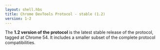 ```yaml
---
layout: shell.hbs
title: Chrome DevTools Protocol - stable (1.2)
version: 1-2
---
```

The **1.2 version of the protocol** is the latest stable release of the protocol, tagged at Chrome 54.
It includes a smaller subset of the complete protocol compatibilities.
